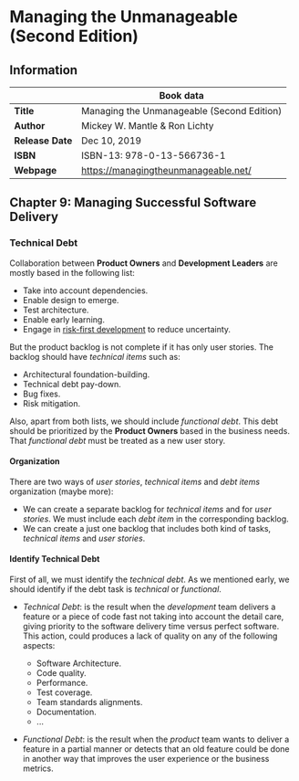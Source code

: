 # Managing the Unmanageable (Second Edition)

## Information

| | Book data |
| --- | --- |
| **Title**  | Managing the Unmanageable (Second Edition)|
| **Author** | Mickey W. Mantle & Ron Lichty |
| **Release Date** | Dec 10, 2019 |
| **ISBN** | ISBN-13: 978-0-13-566736-1 |
| **Webpage** | https://managingtheunmanageable.net/ |

## Chapter 9: Managing Successful Software Delivery

### Technical Debt

Collaboration between **Product Owners** and **Development Leaders** are mostly based in the following list:

* Take into account dependencies.
* Enable design to emerge.
* Test architecture.
* Enable early learning.
* Engage in [risk-first development](https://riskfirst.org/) to reduce uncertainty.

But the product backlog is not complete if it has only user stories. The backlog should have *technical items* such as:

* Architectural foundation-building.
* Technical debt pay-down.
* Bug fixes.
* Risk mitigation.

Also, apart from both lists, we should include *functional debt*. This debt should be prioritized by the **Product Owners** based in the business needs. That *functional debt* must be treated as a new user story.

#### Organization

There are two ways of *user stories*, *technical items* and *debt items* organization (maybe more):

* We can create a separate backlog for *technical items* and for *user stories*. We must include each *debt item* in the corresponding backlog.
* We can create a just one backlog that includes both kind of tasks, *technical items* and *user stories*.

#### Identify Technical Debt

First of all, we must identify the *technical debt*. As we mentioned early, we should identify if the debt task is *technical* or *functional*.

* *Technical Debt*: is the result when the *development* team delivers a feature or a piece of code fast not taking into account the detail care, giving priority to the software delivery time versus perfect software. This action, could produces a lack of quality on any of the following aspects:
  * Software Architecture.
  * Code quality.
  * Performance.
  * Test coverage.
  * Team standards alignments.
  * Documentation.
  * ...

* *Functional Debt*: is the result when the *product* team wants to deliver a feature in a partial manner or detects that an old feature could be done in another way that improves the user experience or the business metrics.
